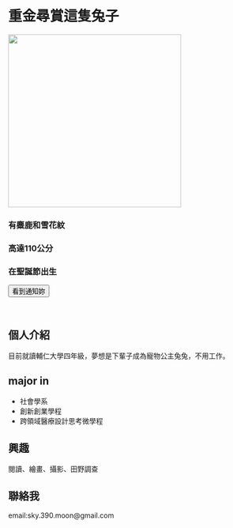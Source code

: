 <html>
<head>
<script src="https://ajax.googleapis.com/ajax/libs/jquery/3.5.1/jquery.min.js"></script>
<script>
$(document).ready(function(){
  $("button").click(function(){
    $("h3").hide();
  });
});
</script>
</head>
<body>

<h1>重金尋賞這隻兔子</h1>
<img src="https://i.imgur.com/R8HA6MU.jpg" width="350"><br>
<h3>有麋鹿和雪花紋</h3>
<h3>高達110公分</h3>
<h3>在聖誕節出生</h3>

<button>看到通知妳</button>
  
<br>
  
<h2>個人介紹</h2>
<p>目前就讀輔仁大學四年級，夢想是下輩子成為寵物公主兔兔，不用工作。</p>

<h2>major in</h2>
<ul>
  <li>社會學系</li>
  <li>創新創業學程</li>
  <li>跨領域醫療設計思考微學程</li>
</ul>

<h2>興趣</h2>
<p>閱讀、繪畫、攝影、田野調查</p>

<h2>聯絡我</h2>
<p>email:sky.390.moon@gmail.com</p>
  </body>
